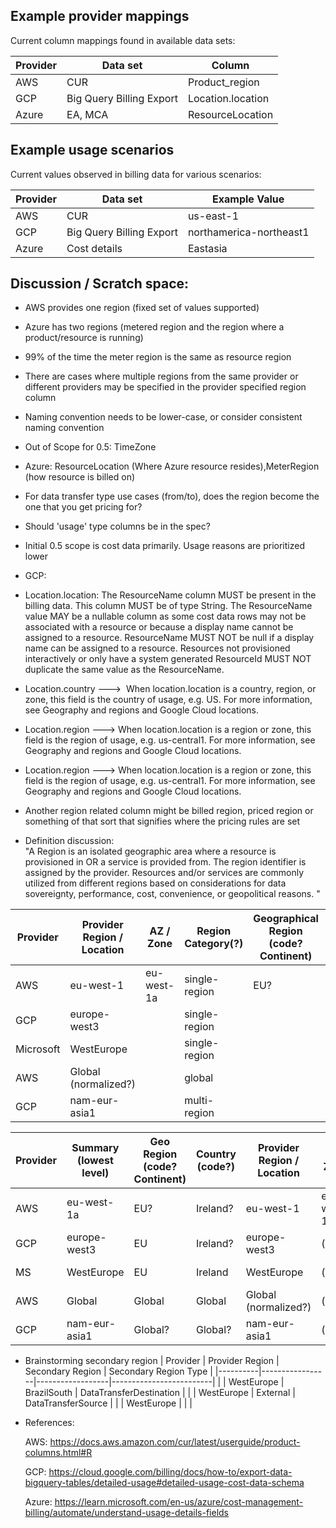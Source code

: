 ## Example provider mappings

Current column mappings found in available data sets:

| Provider | Data set                 | Column            |
|----------|--------------------------|-------------------|
| AWS      | CUR                      | Product_region    |
| GCP      | Big Query Billing Export | Location.location |
| Azure    | EA, MCA                  | ResourceLocation  |

## Example usage scenarios

Current values observed in billing data for various scenarios:

| Provider | Data set                 | Example Value                                                                   |
|----------|--------------------------|---------------------------------------------------------------------------------|
| AWS      | CUR                      | us-east-1 | eu-west-1 | us-gov-east-1                                          |
| GCP      | Big Query Billing Export | northamerica-northeast1 | asia-southeast1 | us-central2 |  europe-west3 | us |
| Azure    | Cost details             | Eastasia | AP East | WestUS | centralindia                                   |

## Discussion / Scratch space:

-   AWS provides one region (fixed set of values supported)

-   Azure has two regions (metered region and the region where a product/resource is running)

-   99% of the time the meter region is the same as resource region

-   There are cases where multiple regions from the same provider or different providers may be specified in the provider specified region column

-   Naming convention needs to be lower-case, or consider consistent naming convention

-   Out of Scope for 0.5: TimeZone

-   Azure: ResourceLocation (Where Azure resource resides),MeterRegion (how resource is billed on)

-   For data transfer type use cases (from/to), does the region become the one that you get pricing for?

-   Should 'usage' type columns be in the spec?

-   Initial 0.5 scope is cost data primarily. Usage reasons are prioritized lower

-   GCP: 

-   Location.location: The ResourceName column MUST be present in the billing data. This column MUST be of type String. The ResourceName value MAY be a nullable column as some cost data rows may not be associated with a resource or because a display name cannot be assigned to a resource. ResourceName MUST NOT be null if a display name can be assigned to a resource. Resources not provisioned interactively or only have a system generated ResourceId MUST NOT duplicate the same value as the ResourceName.

-   Location.country --->  When location.location is a country, region, or zone, this field is the country of usage, e.g. US. For more information, see Geography and regions and Google Cloud locations.

-   Location.region ---> When location.location is a region or zone, this field is the region of usage, e.g. us-central1. For more information, see Geography and regions and Google Cloud locations.

-   Location.region ---> When location.location is a region or zone, this field is the region of usage, e.g. us-central1. For more information, see Geography and regions and Google Cloud locations.

-   Another region related column might be billed region, priced region or something of that sort that signifies where the pricing rules are set

-   Definition discussion:\
    "A Region is an isolated geographic area where a resource is provisioned in OR a service is provided from. The region identifier is assigned by the provider. Resources and/or services are commonly utilized from different regions based on considerations for data sovereignty, performance, cost, convenience, or geopolitical reasons. "

| Provider  | Provider Region / Location | AZ / Zone  | Region Category(?) | Geographical Region (code? Continent) | Country (code?) | TimeZone (check need) |
|-----------|----------------------------|------------|--------------------|---------------------------------------|-----------------|-----------------------|
| AWS       | eu-west-1                  | eu-west-1a | single-region      | EU?                                   | Ireland?        | GMT +/- n             |
| GCP       | europe-west3               |            | single-region      |                                       |                 |                       |
| Microsoft | WestEurope                 |            | single-region      |                                       | Ireland         |                       |
| AWS       | Global (normalized?)       |            | global             |                                       |                 |                       |
| GCP       | nam-eur-asia1              |            | multi-region       |                                       |                 |                       |


| Provider | Summary (lowest level) | Geo Region (code? Continent) | Country (code?) | Provider Region / Location | AZ / Zone  | Region Category(?) | TimeZone (check need) |
|----------|------------------------|------------------------------|-----------------|----------------------------|------------|--------------------|-----------------------|
| AWS      | eu-west-1a             | EU?                          | Ireland?        | eu-west-1                  | eu-west-1a | single-region      | GMT +/- n             |
| GCP      | europe-west3           | EU                           | Ireland?        | europe-west3               | (null)     | single-region      |                       |
| MS       | WestEurope             | EU                           | Ireland         | WestEurope                 | (null)     | single-region      |                       |
| AWS      | Global                 | Global                       | Global          | Global (normalized?)       | (null)     | global             |                       |
| GCP      | nam-eur-asia1          | Global?                      | Global?         | nam-eur-asia1              | (null)     | multi-region       |                       |

-   Brainstorming secondary region
| Provider | Provider Region | Secondary Region | Secondary Region Type   |
|----------|-----------------|------------------|-------------------------|
|          | WestEurope      | BrazilSouth      | DataTransferDestination |
|          | WestEurope      | External         | DataTransferSource      |
|          | WestEurope      |                  |                         |

-   References:

    AWS: <https://docs.aws.amazon.com/cur/latest/userguide/product-columns.html#R>

    GCP: <https://cloud.google.com/billing/docs/how-to/export-data-bigquery-tables/detailed-usage#detailed-usage-cost-data-schema>

    Azure: <https://learn.microsoft.com/en-us/azure/cost-management-billing/automate/understand-usage-details-fields>